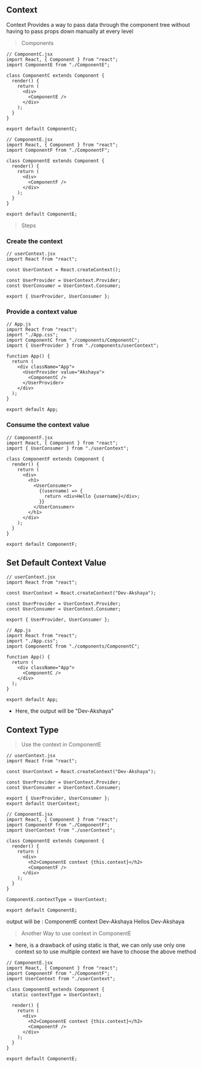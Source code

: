 ## Context

Context Provides a way to pass data through the component tree without having to pass props down manually at every level

> Components

```JSX
// ComponentC.jsx
import React, { Component } from "react";
import ComponentE from "./ComponentE";

class ComponentC extends Component {
  render() {
    return (
      <div>
        <ComponentE />
      </div>
    );
  }
}

export default ComponentC;
```

```JSX
// ComponentE.jsx
import React, { Component } from "react";
import ComponentF from "./ComponentF";

class ComponentE extends Component {
  render() {
    return (
      <div>
        <ComponentF />
      </div>
    );
  }
}

export default ComponentE;
```

> Steps

### Create the context

```JSX
// userContext.jsx
import React from "react";

const UserContext = React.createContext();

const UserProvider = UserContext.Provider;
const UserConsumer = UserContext.Consumer;

export { UserProvider, UserConsumer };
```

### Provide a context value

```JSX
// App.js
import React from "react";
import "./App.css";
import ComponentC from "./components/ComponentC";
import { UserProvider } from "./components/userContext";

function App() {
  return (
    <div className="App">
      <UserProvider value="Akshaya">
        <ComponentC />
      </UserProvider>
    </div>
  );
}

export default App;
```

### Consume the context value

```JSX
// ComponentF.jsx
import React, { Component } from "react";
import { UserConsumer } from "./userContext";

class ComponentF extends Component {
  render() {
    return (
      <div>
        <h1>
          <UserConsumer>
            {(username) => {
              return <div>Hello {username}</div>;
            }}
          </UserConsumer>
        </h1>
      </div>
    );
  }
}

export default ComponentF;
```

## Set Default Context Value

```JSX
// userContext.jsx
import React from "react";

const UserContext = React.createContext("Dev-Akshaya");

const UserProvider = UserContext.Provider;
const UserConsumer = UserContext.Consumer;

export { UserProvider, UserConsumer };
```

```JSX
// App.js
import React from "react";
import "./App.css";
import ComponentC from "./components/ComponentC";

function App() {
  return (
    <div className="App">
      <ComponentC />
    </div>
  );
}

export default App;
```

- Here, the output will be "Dev-Akshaya"

## Context Type

> Use the context in ComponentE

```JSX
// userContext.jsx
import React from "react";

const UserContext = React.createContext("Dev-Akshaya");

const UserProvider = UserContext.Provider;
const UserConsumer = UserContext.Consumer;

export { UserProvider, UserConsumer };
export default UserContext;
```

```JSX
// ComponentE.jsx
import React, { Component } from "react";
import ComponentF from "./ComponentF";
import UserContext from "./userContext";

class ComponentE extends Component {
  render() {
    return (
      <div>
        <h2>ComponentE context {this.context}</h2>
        <ComponentF />
      </div>
    );
  }
}

ComponentE.contextType = UserContext;

export default ComponentE;
```

output will be :
ComponentE context Dev-Akshaya
Hellos Dev-Akshaya

> Another Way to use context in ComponentE

- here, is a drawback of using static is that, we can only use only one context so to use multiple context we have to choose the above method

```JSX
// ComponentE.jsx
import React, { Component } from "react";
import ComponentF from "./ComponentF";
import UserContext from "./userContext";

class ComponentE extends Component {
  static contextType = UserContext;

  render() {
    return (
      <div>
        <h2>ComponentE context {this.context}</h2>
        <ComponentF />
      </div>
    );
  }
}

export default ComponentE;
```
